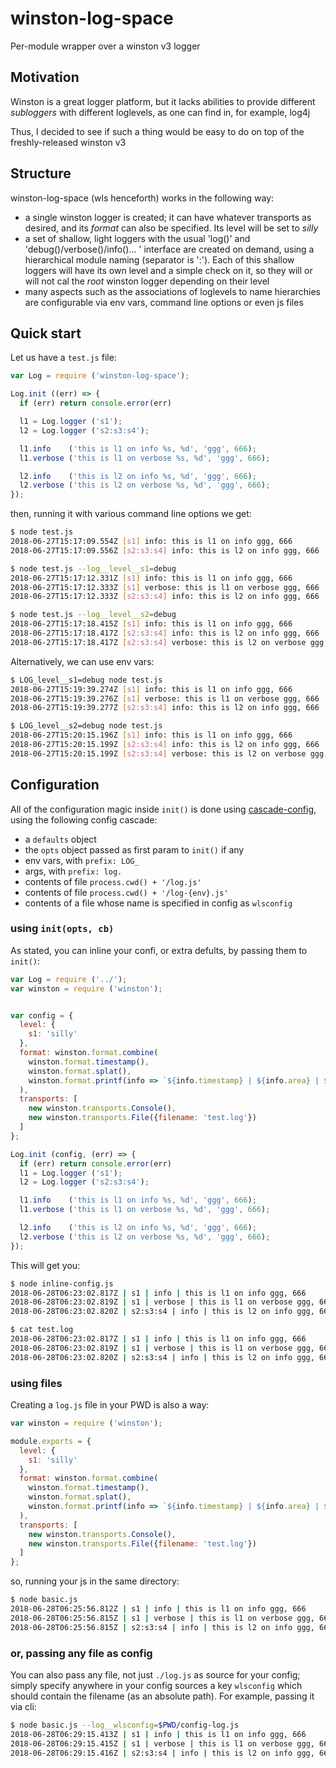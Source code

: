 # winston-log-space
Per-module wrapper over a winston v3 logger

## Motivation
Winston is a great logger platform, but it lacks abilities to provide different *subloggers* with different loglevels, as one can find in, for example, log4j

Thus, I decided to see if such a thing would be easy to do on top of the freshly-released winston v3

## Structure
winston-log-space (wls henceforth) works in the following way:
* a single winston logger is created; it can have whatever transports as desired, and its *format* can also be specified. Its level will be set to *silly*
* a set of shallow, light loggers with the usual 'log()' and 'debug()/verbose()/info()... ' interface are created on demand, using a hierarchical module naming (separator is ':'). Each of this shallow loggers will have its own level and a simple check on it, so they will or will not cal the *root* winston logger depending on their level
* many aspects such as the associations of loglevels to name hierarchies are configurable via env vars, command line options or even js files

## Quick start
Let us have a `test.js` file:
```javascript
var Log = require ('winston-log-space');

Log.init ((err) => {
  if (err) return console.error(err)

  l1 = Log.logger ('s1');
  l2 = Log.logger ('s2:s3:s4');

  l1.info    ('this is l1 on info %s, %d', 'ggg', 666);
  l1.verbose ('this is l1 on verbose %s, %d', 'ggg', 666);

  l2.info    ('this is l2 on info %s, %d', 'ggg', 666);
  l2.verbose ('this is l2 on verbose %s, %d', 'ggg', 666);
});
```

then, running it with various command line options we get: 
```bash
$ node test.js 
2018-06-27T15:17:09.554Z [s1] info: this is l1 on info ggg, 666
2018-06-27T15:17:09.556Z [s2:s3:s4] info: this is l2 on info ggg, 666

$ node test.js --log__level__s1=debug
2018-06-27T15:17:12.331Z [s1] info: this is l1 on info ggg, 666
2018-06-27T15:17:12.333Z [s1] verbose: this is l1 on verbose ggg, 666
2018-06-27T15:17:12.333Z [s2:s3:s4] info: this is l2 on info ggg, 666

$ node test.js --log__level__s2=debug
2018-06-27T15:17:18.415Z [s1] info: this is l1 on info ggg, 666
2018-06-27T15:17:18.417Z [s2:s3:s4] info: this is l2 on info ggg, 666
2018-06-27T15:17:18.417Z [s2:s3:s4] verbose: this is l2 on verbose ggg, 666
```

Alternatively, we can use env vars:
```bash
$ LOG_level__s1=debug node test.js 
2018-06-27T15:19:39.274Z [s1] info: this is l1 on info ggg, 666
2018-06-27T15:19:39.276Z [s1] verbose: this is l1 on verbose ggg, 666
2018-06-27T15:19:39.277Z [s2:s3:s4] info: this is l2 on info ggg, 666

$ LOG_level__s2=debug node test.js 
2018-06-27T15:20:15.196Z [s1] info: this is l1 on info ggg, 666
2018-06-27T15:20:15.199Z [s2:s3:s4] info: this is l2 on info ggg, 666
2018-06-27T15:20:15.199Z [s2:s3:s4] verbose: this is l2 on verbose ggg, 666
```
## Configuration
All of the configuration magic inside `init()` is done using [cascade-config](https://github.com/pepmartinez/cascade-config), using the following config cascade:
* a `defaults` object
* the `opts` object passed as first param to `init()` if any
* env vars, with `prefix: LOG_`
* args, with `prefix: log.`
* contents of file `process.cwd() + '/log.js'`
* contents of file `process.cwd() + '/log-{env}.js'`
* contents of a file whose name is specified in config as `wlsconfig`

### using `init(opts, cb)`
As stated, you can inline your confi, or extra defults, by passing them to `init()`:
```javascript
var Log = require ('../');
var winston = require ('winston');


var config = {
  level: {
    s1: 'silly'
  },
  format: winston.format.combine(
    winston.format.timestamp(),
    winston.format.splat(),
    winston.format.printf(info => `${info.timestamp} | ${info.area} | ${info.level} | ${info.message}`)
  ),
  transports: [
    new winston.transports.Console(),
    new winston.transports.File({filename: 'test.log'})
  ]
};

Log.init (config, (err) => {
  if (err) return console.error(err)
  l1 = Log.logger ('s1');
  l2 = Log.logger ('s2:s3:s4');

  l1.info    ('this is l1 on info %s, %d', 'ggg', 666);
  l1.verbose ('this is l1 on verbose %s, %d', 'ggg', 666);

  l2.info    ('this is l2 on info %s, %d', 'ggg', 666);
  l2.verbose ('this is l2 on verbose %s, %d', 'ggg', 666);
});
```

This will get you:
```bash
$ node inline-config.js 
2018-06-28T06:23:02.817Z | s1 | info | this is l1 on info ggg, 666
2018-06-28T06:23:02.819Z | s1 | verbose | this is l1 on verbose ggg, 666
2018-06-28T06:23:02.820Z | s2:s3:s4 | info | this is l2 on info ggg, 666

$ cat test.log 
2018-06-28T06:23:02.817Z | s1 | info | this is l1 on info ggg, 666
2018-06-28T06:23:02.819Z | s1 | verbose | this is l1 on verbose ggg, 666
2018-06-28T06:23:02.820Z | s2:s3:s4 | info | this is l2 on info ggg, 666
```

### using files
Creating a `log.js` file in your PWD is also a way:
```javascript
var winston = require ('winston');

module.exports = {
  level: {
    s1: 'silly'
  },
  format: winston.format.combine(
    winston.format.timestamp(),
    winston.format.splat(),
    winston.format.printf(info => `${info.timestamp} | ${info.area} | ${info.level} | ${info.message}`)
  ),
  transports: [
    new winston.transports.Console(),
    new winston.transports.File({filename: 'test.log'})
  ]
};
```

so, running your js in the same directory:
```bash
$ node basic.js 
2018-06-28T06:25:56.812Z | s1 | info | this is l1 on info ggg, 666
2018-06-28T06:25:56.815Z | s1 | verbose | this is l1 on verbose ggg, 666
2018-06-28T06:25:56.815Z | s2:s3:s4 | info | this is l2 on info ggg, 666
```

### or, passing any file as config
You can also pass any file, not just `./log.js` as source for your config; simply specify anywhere in your config sources a key `wlsconfig` which should contain the filename (as an absolute path). For example, passing it via cli:
```bash
$ node basic.js --log__wlsconfig=$PWD/config-log.js
2018-06-28T06:29:15.413Z | s1 | info | this is l1 on info ggg, 666
2018-06-28T06:29:15.415Z | s1 | verbose | this is l1 on verbose ggg, 666
2018-06-28T06:29:15.416Z | s2:s3:s4 | info | this is l2 on info ggg, 666
```